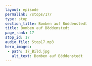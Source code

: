 ```yaml
---
layout: episode
permalink: /stops/17/
type: stop
section_title: Bomben auf Böddenstedt
title: Bomben auf Böddenstedt
page_rank: 17
stop_id: 17
audio_file: Stop17.mp3
hero_images:
 - path: 17_Bild.jpg
   alt_text: Bomben auf Böddenstedt
---
```

